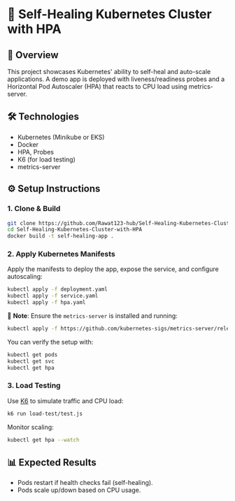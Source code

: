 # 🤖 Self-Healing Kubernetes Cluster with HPA

## 📌 Overview
This project showcases Kubernetes' ability to self-heal and auto-scale applications. A demo app is deployed with liveness/readiness probes and a Horizontal Pod Autoscaler (HPA) that reacts to CPU load using metrics-server.

## 🛠️ Technologies
- Kubernetes (Minikube or EKS)
- Docker
- HPA, Probes
- K6 (for load testing)
- metrics-server

## ⚙️ Setup Instructions

### 1. Clone & Build
```bash
git clone https://github.com/Rawat123-hub/Self-Healing-Kubernetes-Cluster-with-HPA.git
cd Self-Healing-Kubernetes-Cluster-with-HPA
docker build -t self-healing-app .
```

### 2. Apply Kubernetes Manifests

Apply the manifests to deploy the app, expose the service, and configure autoscaling:

```bash
kubectl apply -f deployment.yaml
kubectl apply -f service.yaml
kubectl apply -f hpa.yaml
```

📌 **Note**: Ensure the `metrics-server` is installed and running:

```bash
kubectl apply -f https://github.com/kubernetes-sigs/metrics-server/releases/latest/download/components.yaml
```

You can verify the setup with:
```bash
kubectl get pods
kubectl get svc
kubectl get hpa
```

### 3. Load Testing

Use [K6](https://k6.io/) to simulate traffic and CPU load:

```bash
k6 run load-test/test.js
```

Monitor scaling:
```bash
kubectl get hpa --watch
```

## 📊 Expected Results
- Pods restart if health checks fail (self-healing).
- Pods scale up/down based on CPU usage.
